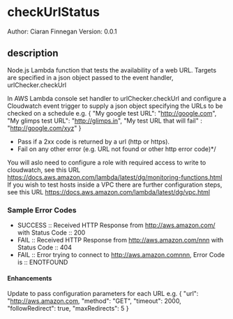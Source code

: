 # checkUrlStatus

Author:  Ciaran Finnegan
Version: 0.0.1

## description
Node.js Lambda function that tests the availability of a web URL. Targets are specified in a json object passed to the event handler, urlChecker.checkUrl

In AWS Lambda console set handler to urlChecker.checkUrl and configure a Cloudwatch event trigger 
to supply a json object specifying the URLs to be checked on a schedule e.g. 
{
  "My google test URL": "http://google.com",
  "My glimps test URL": "http://glimps.in",
  "My test URL that will fail" : "http://google.com/xyz"
}

* Pass if a 2xx code is returned by a url (http or https).
* Fail on any other error (e.g. URL not found or other http error code)*/

You will aslo need to configure a role with required access to write to cloudwatch, see this URL <https://docs.aws.amazon.com/lambda/latest/dg/monitoring-functions.html>
If you wish to test hosts inside a VPC there are further configuration steps, see this URL <https://docs.aws.amazon.com/lambda/latest/dg/vpc.html>

### Sample Error Codes

* SUCCESS :: Received HTTP Response from http://aws.amazon.com/ with Status Code :: 200
* FAIL :: Received HTTP Response from http://aws.amazon.com/nnn with Status Code :: 404
* FAIL :: Error trying to connect to http://aws.amazon.comnnn, Error Code is :: ENOTFOUND


#### Enhancements

Update to pass configuration parameters for each URL e.g. 
{
    "url": "http://aws.amazon.com,
    "method": "GET",
    "timeout": 2000,
    "followRedirect": true,
    "maxRedirects": 5
}